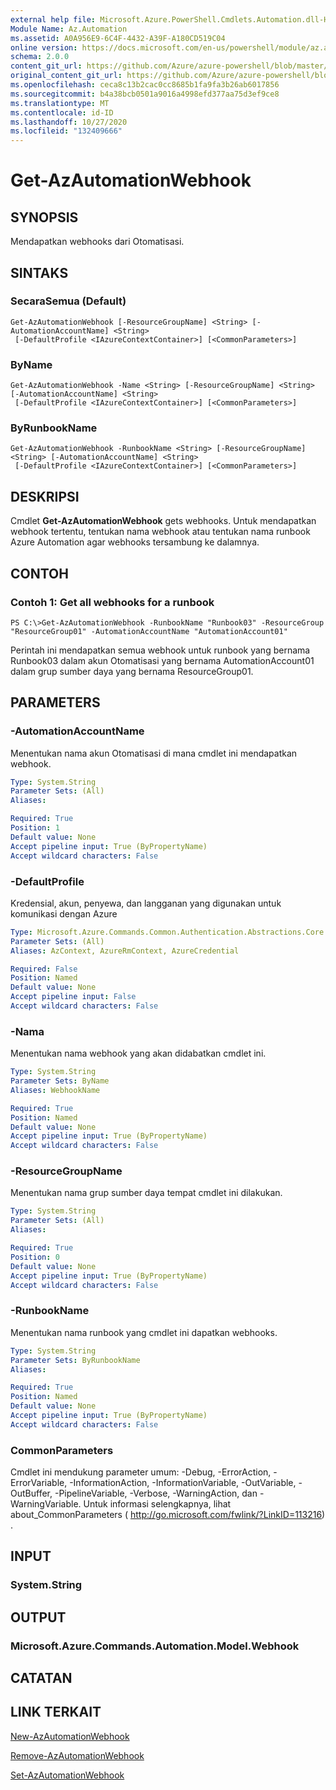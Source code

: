 ```yaml
---
external help file: Microsoft.Azure.PowerShell.Cmdlets.Automation.dll-Help.xml
Module Name: Az.Automation
ms.assetid: A0A956E9-6C4F-4432-A39F-A180CD519C04
online version: https://docs.microsoft.com/en-us/powershell/module/az.automation/get-azautomationwebhook
schema: 2.0.0
content_git_url: https://github.com/Azure/azure-powershell/blob/master/src/Automation/Automation/help/Get-AzAutomationWebhook.md
original_content_git_url: https://github.com/Azure/azure-powershell/blob/master/src/Automation/Automation/help/Get-AzAutomationWebhook.md
ms.openlocfilehash: ceca8c13b2cac0cc8685b1fa9fa3b26ab6017856
ms.sourcegitcommit: b4a38bcb0501a9016a4998efd377aa75d3ef9ce8
ms.translationtype: MT
ms.contentlocale: id-ID
ms.lasthandoff: 10/27/2020
ms.locfileid: "132409666"
---
```

# Get-AzAutomationWebhook

## SYNOPSIS
Mendapatkan webhooks dari Otomatisasi.

## SINTAKS

### SecaraSemua (Default)
```
Get-AzAutomationWebhook [-ResourceGroupName] <String> [-AutomationAccountName] <String>
 [-DefaultProfile <IAzureContextContainer>] [<CommonParameters>]
```

### ByName
```
Get-AzAutomationWebhook -Name <String> [-ResourceGroupName] <String> [-AutomationAccountName] <String>
 [-DefaultProfile <IAzureContextContainer>] [<CommonParameters>]
```

### ByRunbookName
```
Get-AzAutomationWebhook -RunbookName <String> [-ResourceGroupName] <String> [-AutomationAccountName] <String>
 [-DefaultProfile <IAzureContextContainer>] [<CommonParameters>]
```

## DESKRIPSI
Cmdlet **Get-AzAutomationWebhook** gets webhooks.
Untuk mendapatkan webhook tertentu, tentukan nama webhook atau tentukan nama runbook Azure Automation agar webhooks tersambung ke dalamnya.

## CONTOH

### Contoh 1: Get all webhooks for a runbook
```
PS C:\>Get-AzAutomationWebhook -RunbookName "Runbook03" -ResourceGroup "ResourceGroup01" -AutomationAccountName "AutomationAccount01"
```

Perintah ini mendapatkan semua webhook untuk runbook yang bernama Runbook03 dalam akun Otomatisasi yang bernama AutomationAccount01 dalam grup sumber daya yang bernama ResourceGroup01.

## PARAMETERS

### -AutomationAccountName
Menentukan nama akun Otomatisasi di mana cmdlet ini mendapatkan webhook.

```yaml
Type: System.String
Parameter Sets: (All)
Aliases:

Required: True
Position: 1
Default value: None
Accept pipeline input: True (ByPropertyName)
Accept wildcard characters: False
```

### -DefaultProfile
Kredensial, akun, penyewa, dan langganan yang digunakan untuk komunikasi dengan Azure

```yaml
Type: Microsoft.Azure.Commands.Common.Authentication.Abstractions.Core.IAzureContextContainer
Parameter Sets: (All)
Aliases: AzContext, AzureRmContext, AzureCredential

Required: False
Position: Named
Default value: None
Accept pipeline input: False
Accept wildcard characters: False
```

### -Nama
Menentukan nama webhook yang akan didabatkan cmdlet ini.

```yaml
Type: System.String
Parameter Sets: ByName
Aliases: WebhookName

Required: True
Position: Named
Default value: None
Accept pipeline input: True (ByPropertyName)
Accept wildcard characters: False
```

### -ResourceGroupName
Menentukan nama grup sumber daya tempat cmdlet ini dilakukan.

```yaml
Type: System.String
Parameter Sets: (All)
Aliases:

Required: True
Position: 0
Default value: None
Accept pipeline input: True (ByPropertyName)
Accept wildcard characters: False
```

### -RunbookName
Menentukan nama runbook yang cmdlet ini dapatkan webhooks.

```yaml
Type: System.String
Parameter Sets: ByRunbookName
Aliases:

Required: True
Position: Named
Default value: None
Accept pipeline input: True (ByPropertyName)
Accept wildcard characters: False
```

### CommonParameters
Cmdlet ini mendukung parameter umum: -Debug, -ErrorAction, -ErrorVariable, -InformationAction, -InformationVariable, -OutVariable, -OutBuffer, -PipelineVariable, -Verbose, -WarningAction, dan -WarningVariable. Untuk informasi selengkapnya, lihat about_CommonParameters ( http://go.microsoft.com/fwlink/?LinkID=113216) .

## INPUT

### System.String

## OUTPUT

### Microsoft.Azure.Commands.Automation.Model.Webhook

## CATATAN

## LINK TERKAIT

[New-AzAutomationWebhook](./New-AzAutomationWebhook.md)

[Remove-AzAutomationWebhook](./Remove-AzAutomationWebhook.md)

[Set-AzAutomationWebhook](./Set-AzAutomationWebhook.md)



